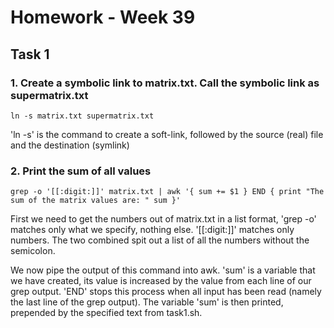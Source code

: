 # Homework - Week 39

## Task 1

### 1. Create a symbolic link to matrix.txt. Call the symbolic link as supermatrix.txt

`ln -s matrix.txt supermatrix.txt`

'ln -s' is the command to create a soft-link, followed by the source (real) file and the destination (symlink)

### 2. Print the sum of all values

`grep -o '[[:digit:]]' matrix.txt | awk '{ sum += $1 } END { print "The sum of the matrix values are: " sum }'`

First we need to get the numbers out of matrix.txt in a list format, 'grep -o' matches only what we specify, nothing else. '[[:digit:]]' matches only numbers. The two combined spit out a list of all the numbers without the semicolon.

We now pipe the output of this command into awk. 'sum' is a variable that we have created, its value is increased by the value from each line of our grep output. 'END' stops this process when all input has been read (namely the last line of the grep output). The variable 'sum' is then printed, prepended by the specified text from task1.sh.
